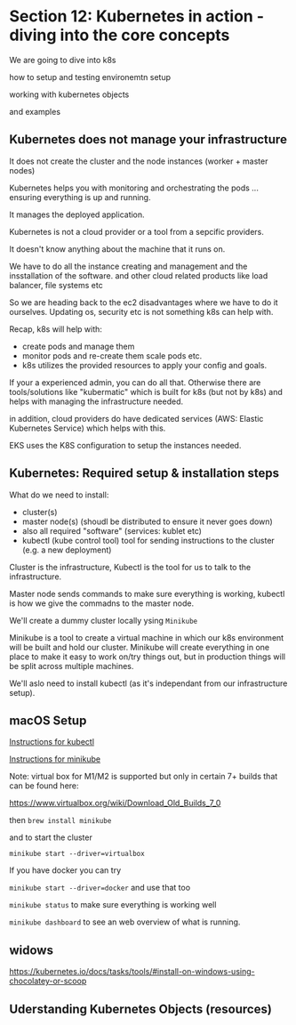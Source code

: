 # Section 12: Kubernetes in action - diving into the core concepts

We are going to dive into k8s

how to setup and testing environemtn setup

working with kubernetes objects

and examples

## Kubernetes does not manage your infrastructure

It does not create the cluster and the node instances (worker + master nodes)

Kubernetes helps you with monitoring and orchestrating the pods ... ensuring everything is up and running.

It manages the deployed application.

Kubernetes is not a cloud provider or a tool from a sepcific providers.

It doesn't know anything about the machine that it runs on.

We have to do all the instance creating and management and the insstallation of the software. and other cloud related products like load balancer, file systems etc

So we are heading back to the ec2 disadvantages where we have to do it ourselves. Updating os, security etc is not something k8s can help with.

Recap, k8s will help with:

- create pods and manage them
- monitor pods and re-create them scale pods etc.
- k8s utilizes the provided resources to apply your config and goals.

If your a experienced admin, you can do all that. Otherwise there are tools/solutions like "kubermatic" which is built for k8s (but not by k8s) and helps with managing the infrastructure needed.

in addition, cloud providers do have dedicated services (AWS: Elastic Kubernetes Service) which helps with this.

EKS uses the K8S configuration to setup the instances needed.

## Kubernetes: Required setup & installation steps

What do we need to install:

- cluster(s)
- master node(s) (shoudl be distributed to ensure it never goes down)
- also all required "software" (services: kublet etc)
- kubectl (kube control tool) tool for sending instructions to the cluster (e.g. a new deployment)

Cluster is the infrastructure, Kubectl is the tool for us to talk to the infrastructure.

Master node sends commands to make sure everything is working, kubectl is how we give the commadns to the master node.

We'll create a dummy cluster locally ysing `Minikube`

Minikube is a tool to create a virtual machine in which our k8s environment will be built and hold our cluster. Minikube will create everything in one place to make it easy to work on/try things out, but in production things will be split across multiple machines.

We'll aslo need to install kubectl (as it's independant from our infrastructure setup).

## macOS Setup

[Instructions for kubectl](https://kubernetes.io/docs/tasks/tools/#install-with-homebrew-on-macos)

[Instructions for minikube](https://minikube.sigs.k8s.io/docs/start/)

Note: virtual box for M1/M2 is supported but only in certain 7+ builds that can be found here:

https://www.virtualbox.org/wiki/Download_Old_Builds_7_0

then `brew install minikube`

and to start the cluster

`minikube start --driver=virtualbox`

If you have docker you can try

`minikube start --driver=docker` and use that too

`minikube status` to make sure everything is working well

`minikube dashboard` to see an web overview of what is running.

## widows

https://kubernetes.io/docs/tasks/tools/#install-on-windows-using-chocolatey-or-scoop

## Uderstanding Kubernetes Objects (resources)
